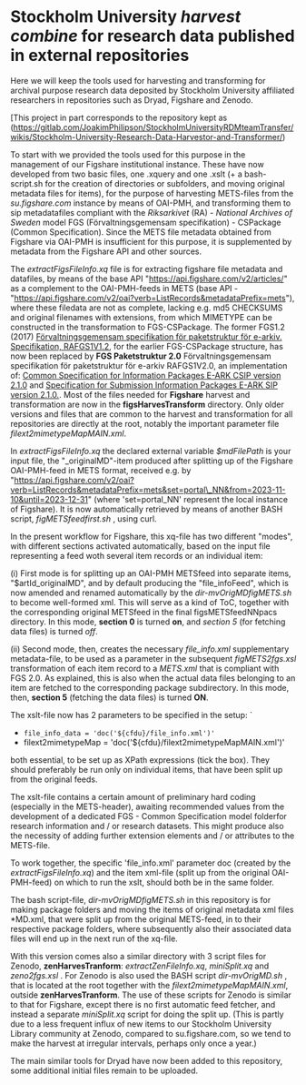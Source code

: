 ﻿# Stockholm University _harvest combine_ for research data published in external repositories   

Here we will keep the tools used for harvesting and transforming for archival purpose research data deposited by Stockholm University affiliated researchers in repositories such as Dryad, Figshare and  Zenodo.

\[This project in part corresponds to the repository kept as (https://gitlab.com/JoakimPhilipson/StockholmUniversityRDMteamTransfer/wikis/Stockholm-University-Research-Data-Harvestor-and-Transformer/)

To start with we provided the tools used for this purpose in the management of our Figshare institutional instance. These have now developed from two basic files, one .xquery and one .xslt (+ a bash-script.sh for the creation of directories or subfolders, and moving original metadata files for items), for the purpose of harvesting METS-files from the *su.figshare.com* instance by means of OAI-PMH, and transforming them to sip metadatafiles compliant with the *Riksarkivet* (RA) - *National Archives of Sweden* model FGS (Förvaltningsgemensam specifikation) - CSPackage (Common Specification). Since the METS file metadata obtained from Figshare via OAI-PMH is insufficient for this purpose, it is supplemented by metadata from the Figshare API and other sources.

The _extractFigsFileInfo.xq_ file is for extracting figshare file metadata and datafiles, by means of the base API "https://api.figshare.com/v2/articles/" as a complement to the OAI-PMH-feeds in METS (base API - "https://api.figshare.com/v2/oai?verb=ListRecords&metadataPrefix=mets"), where these filedata are not as complete, lacking e.g. md5 CHECKSUMS and original filenames with extensions, from which MIMETYPE can be constructed in the transformation to FGS-CSPackage. The former FGS1.2 (2017) [Förvaltningsgemensam specifikation för paketstruktur för e-arkiv. Specifikation, RAFGS1V1.2](https://riksarkivet.se/Media/pdf-filer/doi-t/FGS_Paketstruktur_RAFGS1V1_2.pdf), for the earlier FGS-CSPackage structure, has now been replaced by **FGS Paketstruktur 2.0** Förvaltningsgemensam specifikation för paketstruktur för e-arkiv RAFGS1V2.0, an implementation of: [Common Specification for Information Packages E-ARK CSIP version 2.1.0](https://earkcsip.dilcis.eu/pdf/eark-csip.pdf) and [Specification for Submission Information Packages E-ARK SIP version 2.1.0.](https://earksip.dilcis.eu/pdf/eark-sip.pdf). Most of the files needed for **Figshare** harvest and transformation are now in the **figsHarvesTransform** directory. Only older versions and files that are common to the harvest and transformation for all repositories are directly at the root, notably the important parameter file _filext2mimetypeMapMAIN.xml_.  

In _extractFigsFileInfo.xq_ the declared external variable _$mdFilePath_ is your input file, the "\_originalMD"-item produced after splitting up of the Figshare OAI-PMH-feed in METS format, received e.g.  by "https://api.figshare.com/v2/oai?verb=ListRecords&metadataPrefix=mets&set=portal\_NN&from=2023-11-10&until=2023-12-31" (where 'set=portal\_NN' represent the local instance of Figshare). It is now automatically retrieved by means of another BASH script, _figMETSfeedfirst.sh_ , using curl. 

In the present workflow for Figshare, this xq-file has two different "modes", with different sections activated automatically, based on the input file representing a feed woth several item records or an individual item:

(i) First mode is for splitting up an OAI-PMH METSfeed into separate items, "$artId\_originalMD", and by default producing the "file_infoFeed", which is now amended and renamed automatically by the _dir-mvOrigMDfigMETS.sh_ to become well-formed xml. This will serve as a kind of ToC, together with the corresponding original METSfeed in the final figsMETSfeedNNpacs directory.
In this mode, **section 0** is turned **on**, and *section 5* (for fetching data files) is turned *off*.

(ii) Second mode, then, creates the necessary _file\_info.xml_ supplementary metadata-file, to be used as a parameter in the subsequent *figMETS2fgs.xsl* transformation of each item record to a *METS.xml* that is compliant with FGS 2.0. As explained, this is also when the actual data files belonging to an item are fetched to the corresponding package subdirectory. In this mode, then, **section 5** (fetching the data files) is turned **ON**.

The xslt-file now has 2 parameters to be specified in the setup:
`
* `file_info_data = 'doc('${cfdu}/file_info.xml')'`
* filext2mimetypeMap = 'doc('${cfdu}/filext2mimetypeMapMAIN.xml')'

both essential, to be set up as XPath expressions (tick the box). They should preferably be run only on individual items, that have been split up from the original feeds.

The xslt-file contains a certain amount of preliminary hard coding (especially in the METS-header), awaiting recommended values from the development of a dedicated FGS - Common Specification model folderfor research information and / or research datasets. This might produce also the necessity of adding further extension elements and / or attributes to the METS-file.

To work together, the specific 'file_info.xml' parameter doc (created by the _extractFigsFileInfo.xq_) and the item xml-file (split up from the original OAI-PMH-feed) on which to run the xslt, should both be in the same folder.

The bash script-file, *dir-mvOrigMDfigMETS.sh* in this repository is for making package folders and moving the items of original metadata xml files \*MD.xml, that were split up from the original METS-feed, in to their respective package folders, where subsequently also their associated data files will end up in the next run of the xq-file.

With this version comes also a similar directory with 3 script files for Zenodo, **zenHarvesTranform**: _extractZenFileInfo.xq_, _miniSplit.xq_ and _zeno2fgs.xsl_ . For Zenodo is also used the BASH script _dir-mvOrigMD.sh_ , that is located at the root together with the _filext2mimetypeMapMAIN.xml_, outside **zenHarvesTranform**. The use of these scripts for Zenodo is similar to that for Figshare, except there is no first automatic feed fetcher, and instead a separate _miniSplit.xq_ script for doing the split up. (This is partly due to a less frequent influx of new items to our Stockholm University Library community at Zenodo, compared to su.figshare.com, so we tend to make the harvest at irregular intervals, perhaps only once a year.)

The main similar tools for Dryad have now been added to this repository, some additional initial files remain to be uploaded. 


